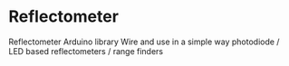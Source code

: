 Reflectometer
=============

Reflectometer Arduino library
Wire and use in a simple way photodiode / LED based reflectometers / range finders


